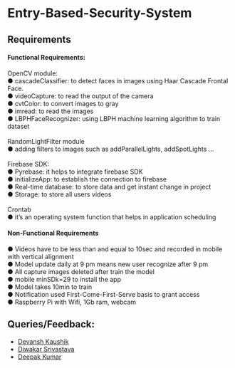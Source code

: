 # Entry-Based-Security-System

## Requirements
#### Functional Requirements:
OpenCV module:
<br>●	cascadeClassifier: to detect faces in images using Haar Cascade Frontal Face.
<br>●	videoCapture: to read the output of the camera
<br>●	cvtColor: to convert images to gray
<br>●	imread: to read the images
<br>●	LBPHFaceRecognizer: using LBPH machine learning algorithm to train dataset
<br><br>RandomLightFilter module
<br>●	adding filters to images such as addParallelLights, addSpotLights ...
<br><br>Firebase SDK:
<br>●	Pyrebase: it helps to integrate firebase SDK
<br>●	initializeApp: to establish the connection to firebase
<br>●	Real-time database: to store data and get instant change in project
<br>●	Storage: to store all users videos
<br><br>Crontab
<br>●	it’s an operating system function that helps in application scheduling


#### Non-Functional Requirements
●	Videos have to be less than and equal to 10sec and recorded in mobile with vertical alignment
<br>●	Model update daily at 9 pm means new user recognize after 9 pm
<br>●	All capture images deleted after train the model
<br>●	mobile minSDk=29 to install the app
<br>●	Model takes 10min to train 
<br>●	Notification used First-Come-First-Serve basis to grant access
<br>●	Raspberry Pi with Wifi, 1Gb ram, webcam

## Queries/Feedback:
- [Devansh Kaushik](https://www.linkedin.com/in/devansh-kaushik-b5912b174/)
- [Diwakar Srivastava](https://github.com/Diwakar012)
- [Deepak Kumar](https://www.linkedin.com/in/deepak-kumar-548122168/)
